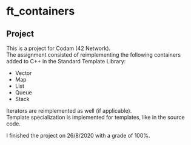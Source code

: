 # ft_containers

## Project

This is a project for Codam (42 Network). <br>
The assignment consisted of reimplementing the following containers added to C++ in the Standard Template Library:
- Vector
- Map
- List
- Queue
- Stack

Iterators are reimplemented as well (if applicable). <br>
Template specialization is implemented for <InputIterator> templates, like in the source code.

I finished the project on 26/8/2020 with a grade of 100%.
